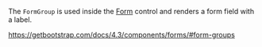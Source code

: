 The `FormGroup` is used inside the [Form](/docs/controls/bootstrap4/Form/{branch}) control and renders a form field with a label.

<https://getbootstrap.com/docs/4.3/components/forms/#form-groups>